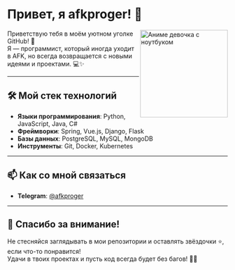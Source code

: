 # Привет, я afkproger! 👋

<img src="https://i.imgur.com/3QZQZ9x.png" width="200" align="right" alt="Аниме девочка с ноутбуком">

Приветствую тебя в моём уютном уголке GitHub! 🎉  
Я — программист, который иногда уходит в AFK, но всегда возвращается с новыми идеями и проектами. 💻✨  

---

## 🛠️ Мой стек технологий

- **Языки программирования**: Python, JavaScript, Java, C#  
- **Фреймворки**: Spring, Vue.js, Django, Flask  
- **Базы данных**: PostgreSQL, MySQL, MongoDB  
- **Инструменты**: Git, Docker, Kubernetes   

---

## 📫 Как со мной связаться

- **Telegram**: [@afkproger](https://t.me/afkproger)  

---

## 🐾 Спасибо за внимание!

Не стесняйся заглядывать в мои репозитории и оставлять звёздочки ⭐, если что-то понравится!  
Удачи в твоих проектах и пусть код всегда будет без багов! 🐛✨  
